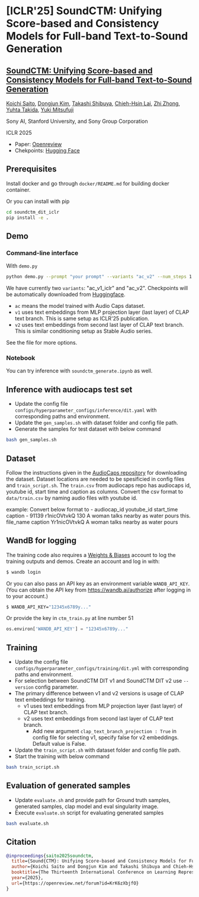 # [ICLR'25] SoundCTM: Unifying Score-based and Consistency Models for Full-band Text-to-Sound Generation

## [SoundCTM: Unifying Score-based and Consistency Models for Full-band Text-to-Sound Generation](https://openreview.net/forum?id=KrK6zXbjfO)

[Koichi Saito](https://scholar.google.com/citations?user=UT-g5BAAAAAJ), [Dongjun Kim](https://sites.google.com/view/dongjun-kim), [Takashi Shibuya](https://scholar.google.com/citations?user=XCRO260AAAAJ), [Chieh-Hsin Lai](https://chiehhsinjesselai.github.io/), [Zhi Zhong](https://scholar.google.com/citations?user=iRVT3A8AAAAJ), [Yuhta Takida](https://scholar.google.co.jp/citations?user=ahqdEYUAAAAJ), [Yuki Mitsufuji](https://www.yukimitsufuji.com/)

Sony AI, Stanford University, and Sony Group Corporation

ICLR 2025

- Paper: [Openreview](https://openreview.net/forum?id=KrK6zXbjfO)
- Chekpoints: [Hugging Face](https://huggingface.co/koichisaito/soundctm_dit/tree/main)

## Prerequisites

Install docker and go through `docker/README.md` for building docker container.

Or you can install with pip

```bash
cd soundctm_dit_iclr
pip install -e .
```

## Demo

### Command-line interface
With `demo.py`

```bash
python demo.py --prompt "your prompt" --variants "ac_v2" --num_steps 1 --cfg 5.0 --nu 1.0 --output_dir "your output directory"
```

We have currently two `variants`: "ac_v1_iclr" and "ac_v2". Checkpoints will be automatically downloaded from [Huggingface](https://huggingface.co/koichisaito/soundctm_dit/tree/main).
- `ac` means the model trained with Audio Caps dataset. 
- `v1` uses text embeddings from MLP projection layer (last layer) of CLAP text branch. This is same setup as ICLR'25 publication.
- `v2` uses text embeddings from second last layer of CLAP text branch. This is similar conditioning setup as Stable Audio series.

See the file for more options.

### Notebook

You can try inference with `soundctm_generate.ipynb` as well.

## Inference with audiocaps test set
- Update the config file `configs/hyperparameter_configs/inference/dit.yaml` with corresponding paths and environment.
- Update the `gen_samples.sh` with dataset folder and config file path.
- Generate the samples for test dataset with below command
```sh
bash gen_samples.sh
``` 

## Dataset
Follow the instructions given in the [AudioCaps repository](https://github.com/cdjkim/audiocaps) for downloading the dataset. 
Dataset locations are needed to be spesificied in config files and `train_script.sh`.
The `train.csv` from audiocaps repo has audiocaps id, youtube id, start time and caption as columns. Convert the csv format to `data/train.csv` by naming audio files with youtube id. 

example: 
    Convert below format to 
    - audiocap_id  youtube_id      start_time      caption
    - 91139        r1nicOVtvkQ       130          A woman talks nearby as water pours
    this.
    file_name     caption
    Yr1nicOVtvkQ  A woman talks nearby as water pours

## WandB for logging
The training code also requires a [Weights & Biases](https://wandb.ai/site) account to log the training outputs and demos. Create an account and log in with:
```bash
$ wandb login
```
Or you can also pass an API key as an environment variable `WANDB_API_KEY`.
(You can obtain the API key from https://wandb.ai/authorize after logging in to your account.)
```bash
$ WANDB_API_KEY="12345x6789y..."
```
Or provide the key in `ctm_train.py` at line number 51
```py
os.environ['WANDB_API_KEY'] = "12345x6789y..."
```

## Training
- Update the config file `configs/hyperparameter_configs/training/dit.yml` with corresponding paths and environment.
- For selection between SoundCTM DIT v1 and SoundCTM DIT v2 use `--version` config parameter.
- The primary difference between v1 and v2 versions is usage of CLAP text embeddings for training.
  - v1 uses text embeddings from MLP projection layer (last layer) of CLAP text branch. 
  - v2 uses text embeddings from second last layer of CLAP text branch.
    - Add new argument `clap_text_branch_projection : True` in config file for selecting v1, specify false for v2 embeddings. Default value is False.
- Update the `train_script.sh` with dataset folder and config file path.
- Start the training with below command
```sh
bash train_script.sh
``` 

## Evaluation of generated samples
- Update `evaluate.sh` and provide path for Ground truth samples, generated samples, clap model and eval singularity image.
- Execute `evaluate.sh` script for evaluating generated samples
```sh
bash evaluate.sh
```

## Citation

```bibtex
@inproceedings{saito2025soundctm,
  title={Sound{CTM}: Unifying Score-based and Consistency Models for Full-band Text-to-Sound Generation},
  author={Koichi Saito and Dongjun Kim and Takashi Shibuya and Chieh-Hsin Lai and Zhi Zhong and Yuhta Takida and Yuki Mitsufuji},
  booktitle={The Thirteenth International Conference on Learning Representations},
  year={2025},
  url={https://openreview.net/forum?id=KrK6zXbjfO}
}
```


